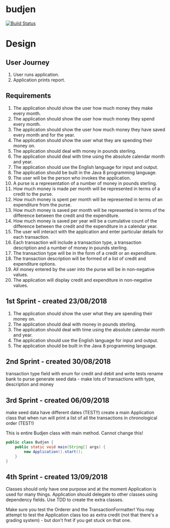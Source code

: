 # budjen

[![Build Status](https://travis-ci.com/JStonham/budjen.svg?branch=master)](https://travis-ci.com/JStonham/budjen)

# Design

## User Journey

1. User runs application.
1. Application prints report.

## Requirements

1. The application should show the user how much money they make every month.
1. The application should show the user how much money they spend every month.
1. The application should show the user how much money they have saved every month and for the year.
1. The application should show the user what they are spending their money on.
1. The application should deal with money in pounds sterling.
1. The application should deal with time using the absolute calendar month and year.
1. The application should use the English language for input and output.
1. The application should be built in the Java 8 programming language.
1. The user will be the person who invokes the application.
1. A purse is a representation of a number of money in pounds sterling.
1. How much money is made per month will be represented in terms of a credit to the purse.
1. How much money is spent per month will be represented in terms of an expenditure from the purse.
1. How much money is saved per month will be represented in terms of the difference between the credit and the expenditure.
1. How much money is saved per year will be a cumulative count of the difference between the credit and the expenditure in a calendar year.
1. The user will interact with the application and enter particular details for each transaction.
1. Each transaction will include a transaction type, a transaction description and a number of money in pounds sterling.
1. The transaction type will be in the form of a credit or an expenditure.
1. The transaction description will be formed of a list of credit and expenditure options.
1. All money entered by the user into the purse will be in non-negative values.
1. The application will display credit and expenditure in non-negative values.

## 1st Sprint - created 23/08/2018
1. The application should show the user what they are spending their money on.
1. The application should deal with money in pounds sterling.
1. The application should deal with time using the absolute calendar month and year.
1. The application should use the English language for input and output.
1. The application should be built in the Java 8 programming language.

## 2nd Sprint - created 30/08/2018
transaction type field with enum for credit and debit and write tests
rename bank to purse
generate seed data - make lots of transactions with type, description and money

## 3rd Sprint - created 06/09/2018
make seed data have different dates (TEST!!)
create a main Application class that when run will print a list of all the transactions in chronological order (TEST!)

This is entire Budjen class with main method. Cannot change this!
```java
public class Budjen {
    public static void main(String[] args) {
        new Application().start();
    }
}
```

## 4th Sprint - created 13/09/2018

Classes should only have one purpose and at the moment Application is used for many things.
Application should delegate to other classes using dependency fields.
Use TDD to create the extra classes.

Make sure you test the Orderer and the TransactionFormatter! You may attempt to test the Application class too as extra credit (not that there's a grading system) - but don't fret if you get stuck on that one.